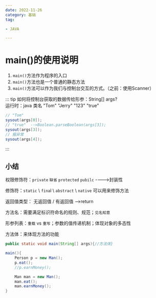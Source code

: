 ```yaml
---
date: 2022-11-26
category: 基础
tag:

- JAVA

---
```


# main()的使用说明

1. `main()`方法作为程序的入口
2. `main()`方法也是一个普通的静态方法
3. `main()`方法可以作为我们与控制台交互的方式。（之前：使用Scanner）

::: tip
如何将控制台获取的数据传给形参：String[] args?  
运行时：java 类名 "Tom" "Jerry" "123" "true"

```java
// "Tom"
sysout(args[0]);
// "true"  -->Boolean.parseBoolean(args[3]);
sysout(args[3]);
// 报异常
sysout(args[4]);
```

:::

## 小结

权限修饰符：`private` `缺省` `protected` `pubilc` ---->封装性

修饰符：`static` \ `fina`l \ `abstract` \ `native` 可以用来修饰方法

返回值类型： 无返回值 / 有返回值 -->return

方法名：需要满足标识符命名的规则、规范；`见名知意`

形参列表：`重载` vs `重写`；参数的值传递机制；体现对象的多态性

方法体：来体现方法的功能

```java
public static void main(String[] args){//方法体}

main(){
    Person p = new Man();
    p.eat();
    //p.earnMoney();

    Man man = new Man();
    man.eat();
    man.earnMoney();
}
```





